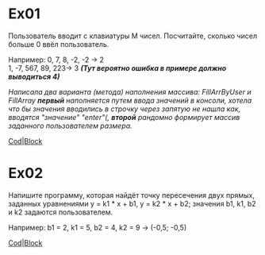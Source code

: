 # Ex01

Пользователь вводит с клавиатуры M чисел. Посчитайте, сколько чисел больше 0 ввёл пользователь.

Например:
0, 7, 8, -2, -2 -> 2    
  1, -7, 567, 89, 223-> 3 
***(Тут вероятно ошибка в примере должно выводиться 4)***

*Написала два варианта (метода) наполнения массива: FillArrByUser и FillArray
***первый*** наполняется путем ввода значений в консоли, хотела что бы значения вводились в строчку через запятую не нашла как, вводятся "значение" "enter"(, ***второй*** рандомно формирует массив заданного пользователем размера.*

[Cod](Ex01/Program.cs/)|[Block](/Ex01/block.drawio.png)


# Ex02

Напишите программу, которая найдёт точку пересечения двух прямых, заданных уравнениями y = k1 * x + b1, y = k2 * x + b2; значения b1, k1, b2 и k2 задаются пользователем.

Например:
b1 = 2, k1 = 5, b2 = 4, k2 = 9 -> (-0,5; -0,5)

[Cod](/Ex02/Program.cs)|[Block](/Ex02/block.drawio.png)
